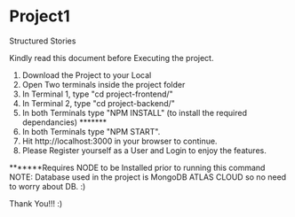 # Project1
Structured Stories


Kindly read this document before Executing the project.

1) Download the Project to your Local
2) Open Two terminals inside the project folder
3) In Terminal 1, type "cd project-frontend/"
4) In Terminal 2, type "cd project-backend/"
5) In both Terminals type "NPM INSTALL" (to install the required dependancies) *******
6) In both Terminals type "NPM START".
7) Hit http://localhost:3000 in your browser to continue.
8) Please Register yourself as a User and Login to enjoy the features.

*******Requires NODE to be Installed prior to running this command  
NOTE: Database used in the project is MongoDB ATLAS CLOUD so no need to worry about DB. :)

Thank You!!! :)
